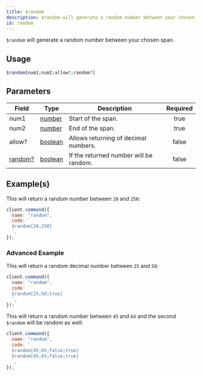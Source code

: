 ```yaml
---
title: $random
description: $random will generate a random number between your chosen span.
id: random
---
```


`$random` will generate a random number between your chosen span.

## Usage

```php
$random[num1;num2;allow?;random?]
```

## Parameters

| Field                        | Type                                                                                                | Description                            | Required |
| ---------------------------- | --------------------------------------------------------------------------------------------------- | -------------------------------------- | :------: |
| num1                         | [number](https://developer.mozilla.org/en-US/docs/Web/JavaScript/Reference/Global_Objects/Number)   | Start of the span.                     |   true   |
| num2                         | [number](https://developer.mozilla.org/en-US/docs/Web/JavaScript/Reference/Global_Objects/Number)   | End of the span.                       |   true   |
| allow?                       | [boolean](https://developer.mozilla.org/en-US/docs/Web/JavaScript/Reference/Global_Objects/Boolean) | Allows returning of decimal numbers.   |  false   |
| [random?](#advanced-Example) | [boolean](https://developer.mozilla.org/en-US/docs/Web/JavaScript/Reference/Global_Objects/Boolean) | If the returned number will be random. |  false   |

## Example(s)

This will return a random number between `20` and `250`:

```javascript
client.command({
  name: "random",
  code: `
  $random[20;250]
  `,
});
```

### Advanced Example

This will return a random decimal number between `25` and `50`:

```javascript
client.command({
  name: "random",
  code: `
  $random[25;50;true]  
  `,
});
```

This will return a random number between `45` and `64` and the second `$random` will be random as well:

```javascript
client.command({
  name: "random",
  code: `
  $random[45;65;false;true]
  $random[45;65;false;true]
  `,
});
```
